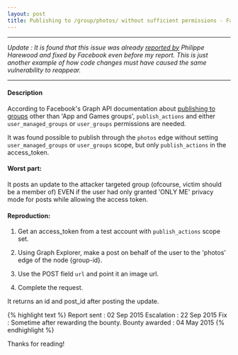 ```yaml
---
layout: post
title: Publishing to /group/photos/ without sufficient permissions - Facebook Bug
---
```


---

<i>Update : It is found that this issue was already <a href="http://philippeharewood.com/the-group-idphotos-endpoint-isnt-obeying-the-publish_actions-and-user_groups-permission-requirement/">reported by</a> Philippe Harewood and fixed by Facebook 
even before my report. This is just another example of how code changes must have caused the same vulnerability to reappear.</i>

---

#### Description


According to Facebook's Graph API documentation about <a href="https://developers.facebook.com/docs/graph-api/reference/v2.9/group/feed">publishing to groups</a> other than 'App and Games groups', `publish_actions` and either `user_managed_groups` or `user_groups` permissions are needed.

It was found possible to publish through the `photos` edge without setting `user_managed_groups` or `user_groups` scope, but only `publish_actions` in the access_token. 

#### Worst part:

It posts an update to the attacker targeted group (ofcourse, victim should be a member of) EVEN if the user had only granted 'ONLY ME' privacy mode for posts while allowing the access token.

#### Reproduction:


1. Get an access_token from a test account with `publish_actions` scope set.

2. Using Graph Explorer, make a post on behalf of the user to the 'photos' edge of the node {group-id}.

2. Use the POST field `url` and point it an image url.

3. Complete the request.

It returns an id and post_id after posting the update. 

{% highlight text %} 
Report sent : 02 Sep 2015 
Escalation : 22 Sep 2015 
Fix : Sometime after rewarding the bounty.
Bounty awarded : 04 May 2015 
{% endhighlight %}

Thanks for reading!

